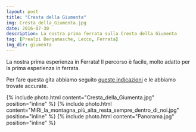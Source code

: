 ```yaml
---
layout: post
title: "Cresta della Giumenta"
img: Cresta_della_Giumenta.jpg
date: 2016-07-30
description: La nostra prima ferrata sulla Cresta della Giumenta
tag: [Prealpi Bergamasche, Lecco, Ferrata]
img_dir: giumenta
---
```


La nostra prima esperienza in Ferrata!
Il percorso è facile, molto adatto per la prima esperienza in ferrata.

Per fare questa gita abbiamo seguito [queste indicazioni](https://www.vieferrate.it/pag-relazioni/lombardia/63-prealpi-lombarde/114-cresta-giumenta.html) e le abbiamo trovate accurate.

<div>
{% include photo.html content="Cresta_della_Giumenta.jpg" position="inline" %}
{% include photo.html content="MiRi_la_montagna_più_alta_resta_sempre_dentro_di_noi.jpg" position="inline" %}
{% include photo.html content="Panorama.jpg" position="inline" %}
</div>
